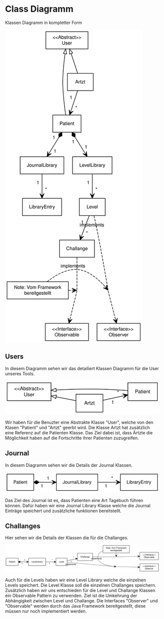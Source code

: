 # Class Diagramm

Klassen Diagramm in kompletter Form

![Class Diagramm](./ClassDiagrammFull.svg)

## Users

In diesem Diagramm sehen wir das detailiert Klassen Diagramm für die User unseres Tools.

![Class Diagramm](./ClassDiagrammUsers.svg)

Wir haben für die Benuzter eine Abstrakte Klasse "User", welche von den Klasen "Patient" und "Artzt" geerbt wird.
Die Klasse Artzt hat zusätzlich eine Referenz auf die Patienten Klasse. Das Ziel dabei ist, dass Ärtzte die Möglichkeit haben auf die Fortschritte ihrer Patienten zuzugreifen.

## Journal

In diesem Diagramm sehen wir die Details der Journal Klassen.

![Class Diagramm](./ClassDiagrammJournal.svg)

Das Ziel des Journal ist es, dass Patienten eine Art Tagebuch führen können. Dafür haben wir eine Journal Library Klasse welche die Journal Einträge speichert und zusätzliche funktionen bereitstellt.

## Challanges

Hier sehen wir die Details der Klassen die für die Challanges.

![Class Diagramm](./ClassDiagrammChallange.svg)

Auch für die Levels haben wir eine Level Library welche die einzelnen Levels speichert. Die Level Klasse soll die einzelnen Challanges speichern. Zusätzlich haben wir uns entschieden für die Level und Challange Klassen ein Observable Pattern zu verwenden. Ziel ist die Umkehrung der Abhängigkeit zwischen Level und Challange. Die Interfaces "Observer" und "Observable" werden durch das Java Framework bereitgestellt, diese müssen nur noch implementiert werden.